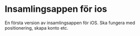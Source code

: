 Insamlingsappen för ios
=======================

En första version av insamlingsappen för iOS. Ska fungera med positionering, skapa konto etc.
